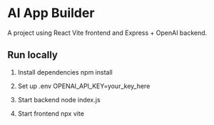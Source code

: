 # AI App Builder

A project using React Vite frontend and Express + OpenAI backend.

## Run locally
1. Install dependencies
   npm install

2. Set up .env
   OPENAI_API_KEY=your_key_here

3. Start backend
   node index.js

4. Start frontend
   npx vite

